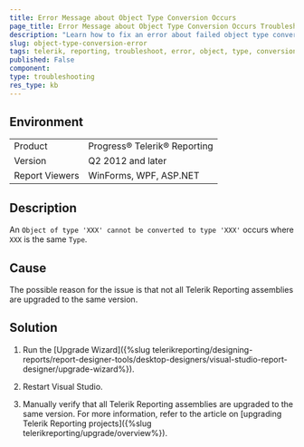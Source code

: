 ```yaml
---
title: Error Message about Object Type Conversion Occurs
page_title: Error Message about Object Type Conversion Occurs Troubleshooting
description: "Learn how to fix an error about failed object type conversion in Telerik Reporting."
slug: object-type-conversion-error
tags: telerik, reporting, troubleshoot, error, object, type, conversion
published: False
component:
type: troubleshooting
res_type: kb
---
```


## Environment

<table>
	<tbody>
		<tr>
			<td>Product</td>
			<td>Progress® Telerik® Reporting</td>
		</tr>
		<tr>
			<td>Version</td>
			<td>Q2 2012 and later</td>
		</tr>
	        <tr>
			<td>Report Viewers</td>
			<td>WinForms, WPF, ASP.NET</td>
		</tr>
	</tbody>
</table>

## Description

An `Object of type 'XXX' cannot be converted to type 'XXX'` occurs where `XXX` is the same `Type`.         

## Cause

The possible reason for the issue is that not all Telerik Reporting assemblies are upgraded to the same version.  

## Solution

1. Run the [Upgrade Wizard]({%slug telerikreporting/designing-reports/report-designer-tools/desktop-designers/visual-studio-report-designer/upgrade-wizard%}).             

1. Restart Visual Studio.             

1. Manually verify that all Telerik Reporting assemblies are upgraded to the same version. For more information, refer to the article on [upgrading Telerik Reporting projects]({%slug telerikreporting/upgrade/overview%}).             
